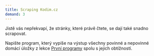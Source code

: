 ```yaml
---
title: Scraping Kodim.cz
demand: 3
---
```


Jistě vás nepřekvapí, že stránky, které právě čtete, se dají také snadno scrapovat.

Napište program, který vypíše na výstup všechny povinné a nepovinné domácí úložky z lekce [První programy](/czechitas/python-data/zaklady-programovani/prvni-programy) spolu s jejich obtížností.
